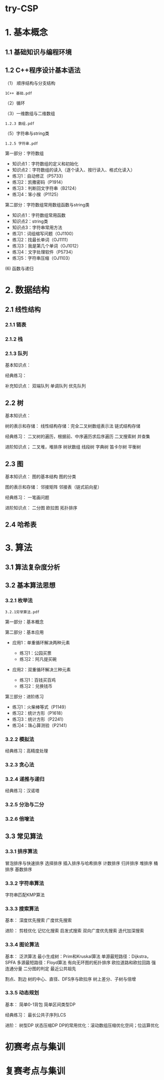 # try-CSP
# 1. 基本概念

## 1.1 基础知识与编程环境

## 1.2 C++程序设计基本语法

（1） 顺序结构与分支结构

    1C++ 基础.pdf
（2）循环

（3）一维数组与二维数组

    1.2.3 数组.pdf

（5）字符串与string类

    1.2.5 字符串.pdf
第一部分：字符数组

- 知识点1：字符数组的定义和初始化
- 知识点2：字符数组的读入（逐个读入、按行读入、格式化读入）
- 练习1：自动修正（P5733）
- 练习2：凯撒密码（P1914）
- 练习3：判断回文字符串（B2124）
- 练习4：笨小猴（P1125）

第二部分：字符数组常用数组函数与string类

- 知识点1：字符数组常用函数
- 知识点2：string类
- 知识点3：字符串常用方法
- 练习1：词组缩写问题（OJ1100）
- 练习2：找最长单词（OJ1111）
- 练习3：我是第几个单词（OJ1012）
- 练习4：文字处理软件（P5734）
- 练习5：字符串压缩（OJ1103） 

(6) 函数与递归

# 2. 数据结构

## 2.1 线性结构

### 2.1.1 链表

### 2.1.2 栈

### 2.1.3 队列

基本知识点：


经典练习：

补充知识点：
双端队列
单调队列
优先队列


## 2.2 树

基本知识点：

树的表示和存储：
线性结构存储：完全二叉树数组表示法
链式结构存储

经典练习：
二叉树的遍历，根据前、中序遍历求后序遍历
二叉搜索树
并查集

进阶知识点；
二叉堆，堆排序
树状数组
线段树
字典树
笛卡尔树
平衡树

## 2.3 图

基本知识点：
图的基本结构
图的分类

图的表示和存储：
邻接矩阵
邻接表（链式前向星）

经典练习：
一笔画问题

进阶知识点：
二分图
欧拉图
拓扑排序

## 2.4 哈希表

# 3. 算法
## 3.1 算法复杂度分析

## 3.2 基本算法思想

### 3.2.1 枚举法

    3.2.1穷举算法.pdf
第一部分：基本概念

第二部分：基本应用

- 应用1：单重循环解决两种元素
  - 练习1：公园买票
  - 练习2：阿凡提买碗

- 应用2：双重循环解决三种元素
  - 练习1：百钱买百鸡
  - 练习2：兑换钱币

第三部分：进阶练习
- 练习1：火柴棒等式（P1149）
- 练习2：统计方形（P1618）
- 练习3：统计方形（P2241）
- 练习4：珠心算测验（P2141）

### 3.2.2 模拟法
经典练习：高精度处理

### 3.2.3 贪心法

### 3.2.4 递推与递归
经典练习：汉诺塔

### 3.2.5 分治与二分

### 3.2.6 倍增法

## 3.3 常见算法

### 3.3.1 排序算法
冒泡排序与快速排序
选择排序
插入排序与哈希排序
计数排序
归并排序
堆排序
桶排序
基数排序

### 3.3.2 字符串算法
字符串匹配KMP算法

### 3.3.3 搜索算法
基本：
深度优先搜索
广度优先搜索

进阶：
剪枝优化
记忆化搜索
启发式搜索
双向广度优先搜索
迭代加深搜索

### 3.3.4 图论算法
基本：
泛洪算法
最小生成树：Prim和Kruskal算法
单源最短路径：Dijkstra，SPFA
多源最短路径：Floyd算法
有向无环图的拓扑排序
欧拉道路和欧拉回路
强连通分量
二分图的判定
最近公共祖先

割点、割边
树的中心、直径、DFS序与欧拉序
树上差分、子树与倍增

### 3.3.5 动态规划
基本：
简单0-1背包
简单区间类型DP

经典练习：
最长公共子序列LCS

进阶：
树型DP
状态压缩DP
DP的常用优化：滚动数组压缩优化空间；位运算优化

# 初赛考点与集训

# 复赛考点与集训
